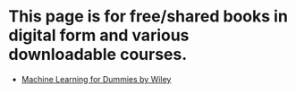 # This page is for free/shared books in digital form and various downloadable courses.

- [Machine Learning for Dummies by Wiley](https://github.com/Pomona-ITS/hpc/blob/master/training/materials/Wiley%20Machine%20Learning%20for%20Dummies.pdf)
